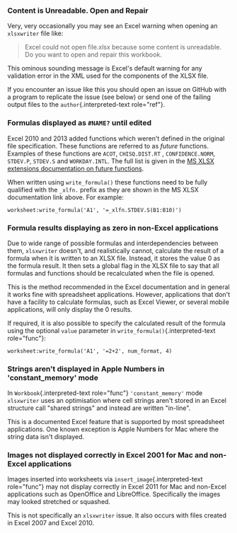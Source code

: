 ### Content is Unreadable. Open and Repair

Very, very occasionally you may see an Excel warning when opening an
`xlsxwriter` file like:

> Excel could not open file.xlsx because some content is unreadable. Do
> you want to open and repair this workbook.

This ominous sounding message is Excel\'s default warning for any
validation error in the XML used for the components of the XLSX file.

If you encounter an issue like this you should open an issue on GitHub
with a program to replicate the issue (see below) or send one of the
failing output files to the `author`{.interpreted-text role="ref"}.

### Formulas displayed as `#NAME?` until edited

Excel 2010 and 2013 added functions which weren\'t defined in the
original file specification. These functions are referred to as *future*
functions. Examples of these functions are `ACOT`, `CHISQ.DIST.RT` ,
`CONFIDENCE.NORM`, `STDEV.P`, `STDEV.S` and `WORKDAY.INTL`. The full
list is given in the [MS XLSX extensions documentation on future
functions](http://msdn.microsoft.com/en-us/library/dd907480%28v=office.12%29.aspx).

When written using `write_formula()` these functions need to be fully
qualified with the `_xlfn.` prefix as they are shown in the MS XLSX
documentation link above. For example:

    worksheet:write_formula('A1', '=_xlfn.STDEV.S(B1:B10)')

### Formula results displaying as zero in non-Excel applications

Due to wide range of possible formulas and interdependencies between
them, `xlsxwriter` doesn\'t, and realistically cannot, calculate the
result of a formula when it is written to an XLSX file. Instead, it
stores the value 0 as the formula result. It then sets a global flag in
the XLSX file to say that all formulas and functions should be
recalculated when the file is opened.

This is the method recommended in the Excel documentation and in general
it works fine with spreadsheet applications. However, applications that
don\'t have a facility to calculate formulas, such as Excel Viewer, or
several mobile applications, will only display the 0 results.

If required, it is also possible to specify the calculated result of the
formula using the optional `value` parameter in
`write_formula()`{.interpreted-text role="func"}:

    worksheet:write_formula('A1', '=2+2', num_format, 4)

### Strings aren\'t displayed in Apple Numbers in \'constant\_memory\' mode

In `Workbook`{.interpreted-text role="func"} `'constant_memory'` mode
`xlsxwriter` uses an optimisation where cell strings aren\'t stored in
an Excel structure call \"shared strings\" and instead are written
\"in-line\".

This is a documented Excel feature that is supported by most spreadsheet
applications. One known exception is Apple Numbers for Mac where the
string data isn\'t displayed.

### Images not displayed correctly in Excel 2001 for Mac and non-Excel applications

Images inserted into worksheets via `insert_image`{.interpreted-text
role="func"} may not display correctly in Excel 2011 for Mac and
non-Excel applications such as OpenOffice and LibreOffice. Specifically
the images may looked stretched or squashed.

This is not specifically an `xlsxwriter` issue. It also occurs with
files created in Excel 2007 and Excel 2010.
